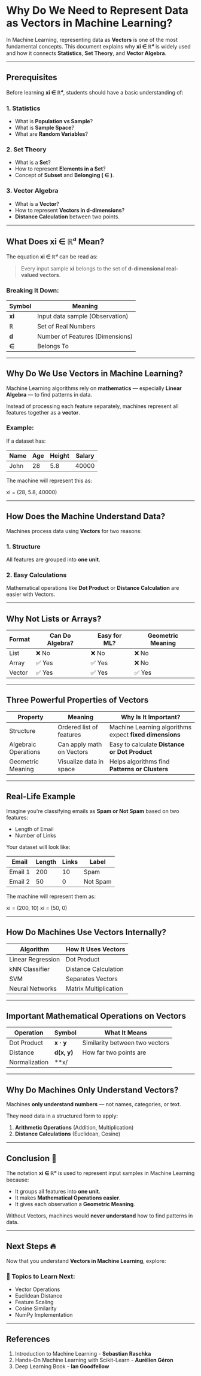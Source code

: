 # Why Do We Need to Represent Data as Vectors in Machine Learning?

In Machine Learning, representing data as **Vectors** is one of the most fundamental concepts. This document explains why **xi ∈ ℝᵈ** is widely used and how it connects **Statistics**, **Set Theory**, and **Vector Algebra**.

---

## Prerequisites
Before learning **xi ∈ ℝᵈ**, students should have a basic understanding of:

### 1. Statistics
- What is **Population vs Sample**?
- What is **Sample Space**?
- What are **Random Variables**?

### 2. Set Theory
- What is a **Set**?
- How to represent **Elements in a Set**?
- Concept of **Subset** and **Belonging ( ∈ )**.

### 3. Vector Algebra
- What is a **Vector**?
- How to represent **Vectors in d-dimensions**?
- **Distance Calculation** between two points.

---

## What Does **xi ∈ ℝᵈ** Mean?
The equation **xi ∈ ℝᵈ** can be read as:

> Every input sample **xi** belongs to the set of **d-dimensional real-valued vectors**.

### Breaking It Down:
| Symbol     | Meaning                         |
|------------|--------------------------------|
| **xi**     | Input data sample (Observation) |
| **ℝ**       | Set of Real Numbers           |
| **d**       | Number of Features (Dimensions) |
| **∈**       | Belongs To                    |

---

## Why Do We Use Vectors in Machine Learning?
Machine Learning algorithms rely on **mathematics** — especially **Linear Algebra** — to find patterns in data.

Instead of processing each feature separately, machines represent all features together as a **vector**.

### Example:
If a dataset has:

| Name   | Age | Height | Salary  |
|-------|-----|-------|-------|
| John  | 28  | 5.8   | 40000 |

The machine will represent this as:

xi = (28, 5.8, 40000)


---

## How Does the Machine Understand Data?
Machines process data using **Vectors** for two reasons:

### 1. Structure
All features are grouped into **one unit**.

### 2. Easy Calculations
Mathematical operations like **Dot Product** or **Distance Calculation** are easier with Vectors.

---

## Why Not Lists or Arrays?
| Format   | Can Do Algebra? | Easy for ML? | Geometric Meaning |
|----------|---------------|-------------|----------------|
| List     | ❌ No        | ❌ No      | ❌ No         |
| Array    | ✅ Yes       | ✅ Yes     | ❌ No         |
| Vector   | ✅ Yes       | ✅ Yes     | ✅ Yes       |

---

## Three Powerful Properties of Vectors
| Property             | Meaning                  | Why Is It Important?       |
|--------------------|--------------------------|---------------------------|
| Structure          | Ordered list of features | Machine Learning algorithms expect **fixed dimensions** |
| Algebraic Operations | Can apply math on Vectors | Easy to calculate **Distance or Dot Product** |
| Geometric Meaning   | Visualize data in space | Helps algorithms find **Patterns or Clusters** |

---

## Real-Life Example
Imagine you're classifying emails as **Spam or Not Spam** based on two features:
- Length of Email
- Number of Links

Your dataset will look like:

| Email    | Length | Links | Label   |
|----------|-------|-------|-------|
| Email 1 | 200   | 10    | Spam   |
| Email 2 | 50    | 0     | Not Spam |

The machine will represent them as:

xi = (200, 10) xi = (50, 0)


---

## How Do Machines Use Vectors Internally?
| Algorithm               | How It Uses Vectors        |
|------------------------|--------------------------|
| Linear Regression      | Dot Product |
| kNN Classifier        | Distance Calculation |
| SVM                   | Separates Vectors |
| Neural Networks        | Matrix Multiplication |

---

## Important Mathematical Operations on Vectors
| Operation     | Symbol     | What It Means        |
|--------------|-----------|--------------------|
| Dot Product  | **x · y** | Similarity between two vectors |
| Distance     | **d(x, y)** | How far two points are |
| Normalization | **x/||x||** | Convert vector into unit length |

---

## Why Do Machines Only Understand Vectors?
Machines **only understand numbers** — not names, categories, or text.

They need data in a structured form to apply:

1. **Arithmetic Operations** (Addition, Multiplication)
2. **Distance Calculations** (Euclidean, Cosine)

---

## Conclusion 🎯
The notation **xi ∈ ℝᵈ** is used to represent input samples in Machine Learning because:

- It groups all features into **one unit**.
- It makes **Mathematical Operations easier**.
- It gives each observation a **Geometric Meaning**.

Without Vectors, machines would **never understand** how to find patterns in data.

---

## Next Steps 🔥
Now that you understand **Vectors in Machine Learning**, explore:

### 📌 Topics to Learn Next:
- Vector Operations
- Euclidean Distance
- Feature Scaling
- Cosine Similarity
- NumPy Implementation

---

## References
1. Introduction to Machine Learning - **Sebastian Raschka**
2. Hands-On Machine Learning with Scikit-Learn - **Aurélien Géron**
3. Deep Learning Book - **Ian Goodfellow**

